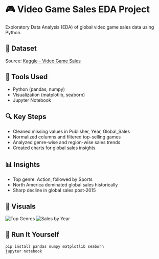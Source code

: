# 🎮 Video Game Sales EDA Project

Exploratory Data Analysis (EDA) of global video game sales data using Python.

## 📄 Dataset
Source: [Kaggle - Video Game Sales](https://www.kaggle.com/datasets/gregorut/video-game-sales-with-ratings)

## 🧪 Tools Used
- Python (pandas, numpy)
- Visualization (matplotlib, seaborn)
- Jupyter Notebook

## 🔍 Key Steps
- Cleaned missing values in Publisher, Year, Global_Sales
- Normalized columns and filtered top-selling games
- Analyzed genre-wise and region-wise sales trends
- Created charts for global sales insights

## 📊 Insights
- Top genre: Action, followed by Sports
- North America dominated global sales historically
- Sharp decline in global sales post-2015

## 📸 Visuals
![Top Genres](images/top_genres.png)
![Sales by Year](images/sales_by_year.png)

## 🚀 Run It Yourself
```bash
pip install pandas numpy matplotlib seaborn
jupyter notebook